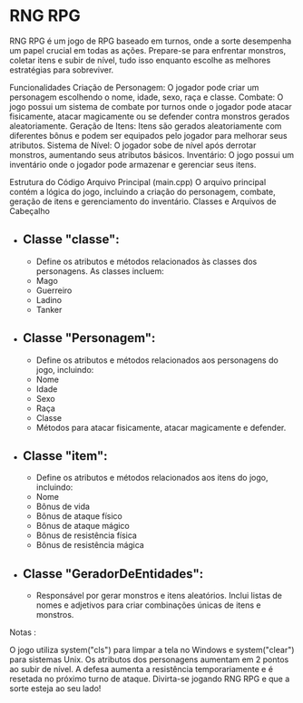 # RNG RPG

RNG RPG é um jogo de RPG baseado em turnos, onde a sorte desempenha um papel crucial em todas as ações. Prepare-se para enfrentar monstros, coletar itens e subir de nível, tudo isso enquanto escolhe as melhores estratégias para sobreviver.

Funcionalidades
Criação de Personagem: O jogador pode criar um personagem escolhendo o nome, idade, sexo, raça e classe.
Combate: O jogo possui um sistema de combate por turnos onde o jogador pode atacar fisicamente, atacar magicamente ou se defender contra monstros gerados aleatoriamente.
Geração de Itens: Itens são gerados aleatoriamente com diferentes bônus e podem ser equipados pelo jogador para melhorar seus atributos.
Sistema de Nível: O jogador sobe de nível após derrotar monstros, aumentando seus atributos básicos.
Inventário: O jogo possui um inventário onde o jogador pode armazenar e gerenciar seus itens.

Estrutura do Código
Arquivo Principal (main.cpp)
O arquivo principal contém a lógica do jogo, incluindo a criação do personagem, combate, geração de itens e gerenciamento do inventário.
Classes e Arquivos de Cabeçalho

* ## Classe "classe":
   * Define os atributos e métodos relacionados às classes dos personagens. As classes incluem:
   * Mago
   * Guerreiro
   * Ladino
   * Tanker
* ## Classe "Personagem":
  * Define os atributos e métodos relacionados aos personagens do jogo, incluindo:
  * Nome
  * Idade
  * Sexo
  * Raça
  * Classe 
  * Métodos para atacar fisicamente, atacar magicamente e defender.

* ## Classe "item":
  * Define os atributos e métodos relacionados aos itens do jogo, incluindo:
  * Nome
  * Bônus de vida
  * Bônus de ataque físico
  * Bônus de ataque mágico
  * Bônus de resistência física
  * Bônus de resistência mágica

* ## Classe "GeradorDeEntidades":
  * Responsável por gerar monstros e itens aleatórios. Inclui listas de nomes e adjetivos para criar combinações únicas de itens e monstros.

Notas : 

O jogo utiliza system("cls") para limpar a tela no Windows e system("clear") para sistemas Unix.
Os atributos dos personagens aumentam em 2 pontos ao subir de nível.
A defesa aumenta a resistência temporariamente e é resetada no próximo turno de ataque.
Divirta-se jogando RNG RPG e que a sorte esteja ao seu lado!







